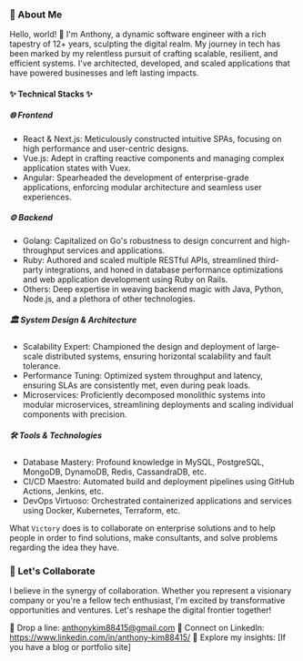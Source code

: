 ### 🚀 About Me
Hello, world! 👋 I'm Anthony, a dynamic software engineer with a rich tapestry of 12+ years, sculpting the digital realm. My journey in tech has been marked by my relentless pursuit of crafting scalable, resilient, and efficient systems. I've architected, developed, and scaled applications that have powered businesses and left lasting impacts.

#### ✨ Technical Stacks ✨

##### 🌐 Frontend
* React & Next.js: Meticulously constructed intuitive SPAs, focusing on high performance and user-centric designs.
* Vue.js: Adept in crafting reactive components and managing complex application states with Vuex.
* Angular: Spearheaded the development of enterprise-grade applications, enforcing modular architecture and seamless user experiences.

##### ⚙️ Backend
* Golang: Capitalized on Go's robustness to design concurrent and high-throughput services and applications.
* Ruby: Authored and scaled multiple RESTful APIs, streamlined third-party integrations, and honed in database performance optimizations and web application development using Ruby on Rails.
* Others: Deep expertise in weaving backend magic with Java, Python, Node.js, and a plethora of other technologies.

##### 🏛 System Design & Architecture
* Scalability Expert: Championed the design and deployment of large-scale distributed systems, ensuring horizontal scalability and fault tolerance.
* Performance Tuning: Optimized system throughput and latency, ensuring SLAs are consistently met, even during peak loads.
* Microservices: Proficiently decomposed monolithic systems into modular microservices, streamlining deployments and scaling individual components with precision.

##### 🛠 Tools & Technologies
* Database Mastery: Profound knowledge in MySQL, PostgreSQL, MongoDB, DynamoDB, Redis, CassandraDB, etc.
* CI/CD Maestro: Automated build and deployment pipelines using GitHub Actions, Jenkins, etc.
* DevOps Virtuoso: Orchestrated containerized applications and services using Docker, Kubernetes, Terraform, etc.

What `Victory` does is to collaborate on enterprise solutions and to help people in order to find solutions, make consultants, and solve problems regarding the idea they have.

### 🤝 Let's Collaborate
I believe in the synergy of collaboration. Whether you represent a visionary company or you're a fellow tech enthusiast, I'm excited by transformative opportunities and ventures. Let's reshape the digital frontier together!

📧 Drop a line: anthonykim88415@gmail.com
💼 Connect on LinkedIn: https://www.linkedin.com/in/anthony-kim88415/
📝 Explore my insights: [If you have a blog or portfolio site]

